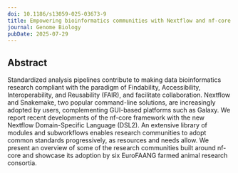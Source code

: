 ```yaml
---
doi: 10.1186/s13059-025-03673-9
title: Empowering bioinformatics communities with Nextflow and nf-core
journal: Genome Biology
pubDate: 2025-07-29
---
```


## Abstract

Standardized analysis pipelines contribute to making data bioinformatics research compliant with the paradigm of Findability, Accessibility, Interoperability, and Reusability (FAIR), and facilitate collaboration. Nextflow and Snakemake, two popular command-line solutions, are increasingly adopted by users, complementing GUI-based platforms such as Galaxy. We report recent developments of the nf-core framework with the new Nextflow Domain-Specific Language (DSL2). An extensive library of modules and subworkflows enables research communities to adopt common standards progressively, as resources and needs allow. We present an overview of some of the research communities built around nf-core and showcase its adoption by six EuroFAANG farmed animal research consortia.
